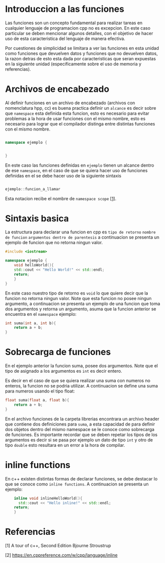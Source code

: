 # Introduccion a las funciones

Las funciones son un concepto fundamental para realizar tareas
en cualquier lenguaje de programacion cpp no es excepcion. En
este caso particular se deben mencionar algunos detalles, con
el objetivo de hacer uso de esta caracteristica del lenguaje
de manera efectiva.

Por cuestiones de simplicidad se limitara a ver las funciones
en esta unidad como funciones que devuelven datos y funciones
que no devuelven datos, la razon detras de esto esta dada por
caracteristicas que seran expuestas en la siguiente unidad
(especificamente sobre el uso de memoria y referencias).


# Archivos de encabezado

Al definir funciones en un archivo de encabezado
(archivos con nomenclatura hpp, cc) es buena practica
definir un ```alcance``` es decir sobre que ```namespace```
esta definida esta funcion, esto es necesario para
evitar problemas a la hora de usar funciones con
el mismo nombre, esto es necesario para lograr que
el compilador distinga entre distintas funciones
con el mismo nombre.


```cpp

namespace ejemplo {


}

```

En este caso las funciones definidas en ```ejemplo```
tienen un alcance dentro de ese ```namespace```, en el
caso de que se quiera hacer uso de funciones definidas
en el se debe hacer uso de la siguiente sintaxis
```cpp

ejemplo::funcion_a_llamar

```
Esta notacion recibe el nombre de ```namespace scope``` [[1]](1).


# Sintaxis basica

La estructura para declarar una funcion en cpp
es ```tipo de retorno``` ```nombre de funcion```
```argumentos dentro de parentesis``` a
continuacion se presenta un ejemplo de funcion
que no retorna ningun valor.

```cpp
#include <iostream>

namespace ejemplo {
	void helloWorld(){
    std::cout << "Hello World!" << std::endl;
    return;
	}
}
```
En este caso nuestro tipo de retorno es ```void```
lo que quiere decir que la funcion no retorna ningun
valor. Note que esta funcion no posee ningun argumento,
a continuacion se presenta un ejemplo de una funcion que
toma dos argumentos y retorna un argumento, asuma que la
funcion anterior se encuentra en el ```namespace```
ejemplo:

```cpp
int suma(int a, int b){
	return a + b;
}
```

# Sobrecarga de funciones
En el ejemplo anterior la funcion suma, posee dos
argumentos. Note que el tipo de asignado a los
argumentos es ```int``` es decir entero.

Es decir en el caso de que se quiera realizar una
suma con numeros no enteros, la funcion no se podria
utilizar. A continuacion se define una suma para
numeros usando el tipo float:

```cpp
float suma(float a, float b){
	return a + b;
}
```
En el archivo funciones de la carpeta librerias encontrara un
archivo header que contiene dos definiciones para ```suma```,
a esta capacidad de para definir dos objetos dentro del mismo
namespace se le conoce como sobrecarga de funciones.
Es importante recordar que se deben repetar los tipos de los
argumentos es decir si se pasa por ejemplo un dato de tipo ```int```
y otro de tipo ```double``` esto resultara en un error a la hora
de compilar.

# inline functions
En c++ existen distintas formas de declarar funciones, se debe
destacar lo que se conoce como ```inline functions```.
A continuacion se presenta un ejemplo:
```cpp
	inline void inlineHelloWorld(){
	  std::cout << "Hello inline!" << std::endl;
    return;
	}
```

# Referencias

<a id="1">[1]</a>
A tour of c++, Second Edition Bjourne Stroustrup

<a id="2">[2]</a>
https://en.cppreference.com/w/cpp/language/inline
